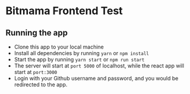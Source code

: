 # Bitmama Frontend Test

## Running the app
- Clone this app to your local machine
- Install all dependencies by running `yarn` or `npm install`
- Start the app by running `yarn start` or `npm run start`
- The server will start at `port 5000` of localhost, while the react app will start at `port:3000`
- Login with your Github username and password, and you would be redirected to the app.

